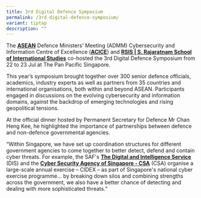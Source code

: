 ```yaml
---
title: 3rd Digital Defence Symposium
permalink: /3rd-digital-defence-symposium/
variant: tiptap
description: ""
---
```

<p>The <strong><a href="https://www.facebook.com/aseansecretariat?__cft__[0]=AZWii88k3fYEW2_9YrRiOBRR2y79Mxu5VpxdVhfSaM66QdeznTNuMaiwlaqJfnCvJo_nQJaalUTceh8pUu_VhiwZZnvo6li2SBf35nO7XAEkDIlOnnuk3azdVjSlscy9pyducvz3pbzSVUp_DkOYM6vPTtszRjrFsQigPo_6PrUe_e92NCjl-zSkjIaf1_XkFCI&amp;__tn__=-]K-R" class="x1i10hfl xjbqb8w x1ejq31n x18oe1m7 x1sy0etr xstzfhl x972fbf x10w94by x1qhh985 x14e42zd x9f619 x1ypdohk xt0psk2 xe8uvvx xdj266r x14z9mp xat24cr x1lziwak xexx8yu xyri2b x18d9i69 x1c1uobl x16tdsg8 x1hl2dhg xggy1nq x1a2a7pz xkrqix3 x1sur9pj x1fey0fg x1s688f" rel="noopener noreferrer nofollow" target="_blank">ASEAN</a></strong> Defence
Ministers’ Meeting (ADMM) Cybersecurity and Information Centre of Excellence
(<strong><a href="https://www.acice-asean.org/" rel="noopener nofollow" target="_blank">ACICE</a></strong>)
and <strong><a href="https://www.facebook.com/RSIS.NTU?__cft__[0]=AZWii88k3fYEW2_9YrRiOBRR2y79Mxu5VpxdVhfSaM66QdeznTNuMaiwlaqJfnCvJo_nQJaalUTceh8pUu_VhiwZZnvo6li2SBf35nO7XAEkDIlOnnuk3azdVjSlscy9pyducvz3pbzSVUp_DkOYM6vPTtszRjrFsQigPo_6PrUe_e92NCjl-zSkjIaf1_XkFCI&amp;__tn__=-]K-R" class="x1i10hfl xjbqb8w x1ejq31n x18oe1m7 x1sy0etr xstzfhl x972fbf x10w94by x1qhh985 x14e42zd x9f619 x1ypdohk xt0psk2 xe8uvvx xdj266r x14z9mp xat24cr x1lziwak xexx8yu xyri2b x18d9i69 x1c1uobl x16tdsg8 x1hl2dhg xggy1nq x1a2a7pz xkrqix3 x1sur9pj x1fey0fg x1s688f" rel="noopener noreferrer nofollow" target="_blank">RSIS | S. Rajaratnam School of International Studies</a></strong> co-hosted
the 3rd Digital Defence Symposium from 22 to 23 Jul at The Pan Pacific
Singapore.</p>
<p>This year’s symposium brought together over 300 senior defence officials,
academics, industry experts as well as partners from 35 countries and international
organisations, both within and beyond ASEAN. Participants engaged in discussions
on the evolving cybersecurity and information domains, against the backdrop
of emerging technologies and rising geopolitical tensions.</p>
<p>At the official dinner hosted by Permanent Secretary for Defence Mr Chan
Heng Kee, he highlighted the importance of partnerships between defence
and non-defence governmental agencies.</p>
<p>“Within Singapore, we have set up coordination structures for different
government agencies to come together to better detect, defend and contain
cyber threats. For example, the SAF's <strong><a href="https://www.facebook.com/thesingaporeDIS?__cft__[0]=AZWii88k3fYEW2_9YrRiOBRR2y79Mxu5VpxdVhfSaM66QdeznTNuMaiwlaqJfnCvJo_nQJaalUTceh8pUu_VhiwZZnvo6li2SBf35nO7XAEkDIlOnnuk3azdVjSlscy9pyducvz3pbzSVUp_DkOYM6vPTtszRjrFsQigPo_6PrUe_e92NCjl-zSkjIaf1_XkFCI&amp;__tn__=-]K-R" class="x1i10hfl xjbqb8w x1ejq31n x18oe1m7 x1sy0etr xstzfhl x972fbf x10w94by x1qhh985 x14e42zd x9f619 x1ypdohk xt0psk2 xe8uvvx xdj266r x14z9mp xat24cr x1lziwak xexx8yu xyri2b x18d9i69 x1c1uobl x16tdsg8 x1hl2dhg xggy1nq x1a2a7pz xkrqix3 x1sur9pj x1fey0fg x1s688f" rel="noopener noreferrer nofollow" target="_blank">The Digital and Intelligence Service</a></strong> (DIS)
and the <strong><a href="https://www.facebook.com/CSAsingapore?__cft__[0]=AZWii88k3fYEW2_9YrRiOBRR2y79Mxu5VpxdVhfSaM66QdeznTNuMaiwlaqJfnCvJo_nQJaalUTceh8pUu_VhiwZZnvo6li2SBf35nO7XAEkDIlOnnuk3azdVjSlscy9pyducvz3pbzSVUp_DkOYM6vPTtszRjrFsQigPo_6PrUe_e92NCjl-zSkjIaf1_XkFCI&amp;__tn__=-]K-R" class="x1i10hfl xjbqb8w x1ejq31n x18oe1m7 x1sy0etr xstzfhl x972fbf x10w94by x1qhh985 x14e42zd x9f619 x1ypdohk xt0psk2 xe8uvvx xdj266r x14z9mp xat24cr x1lziwak xexx8yu xyri2b x18d9i69 x1c1uobl x16tdsg8 x1hl2dhg xggy1nq x1a2a7pz xkrqix3 x1sur9pj x1fey0fg x1s688f" rel="noopener noreferrer nofollow" target="_blank">Cyber Security Agency of Singapore - CSA</a></strong> (CSA)
organise a large-scale annual exercise – CIDEX – as part of Singapore's
national cyber exercise programme… by breaking down silos and combining
strengths across the government, we also have a better chance of detecting
and dealing with more sophisticated threats.”</p>